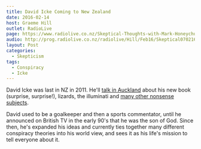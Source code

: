 ```yaml
---
title: David Icke Coming to New Zealand
date: 2016-02-14
host: Graeme Hill
outlet: RadioLive
page: https://www.radiolive.co.nz/Skeptical-Thoughts-with-Mark-Honeychurch/tabid/506/articleID/112772/Default.aspx
audio: http://prog.radiolive.co.nz/radiolive/Hill/Feb16/Skeptical070216.mp3
layout: Post
categories:
  - Skepticism
tags:
  - Conspiracy
  - Icke
---
```


David Icke was last in NZ in 2011. He'll [talk in Auckland](http://theworldwidewakeup.consciousevents.co.za/?product=david-icke-live-at-the-logan-campell-centre-auckland) about his new book (surprise, surprise!), lizards, the illuminati and [many other nonsense subjects](https://chemtrailsnorthnz.wordpress.com/2016/02/07/david-icke-coming-to-auckland-in-august/#more-16016).

<!-- more -->

David used to be a goalkeeper and then a sports commentator, until he announced on British TV in the early 90's that he was the son of God. Since then, he's expanded his ideas and currently ties together many different conspiracy theories into his world view, and sees it as his life's mission to tell everyone about it.
